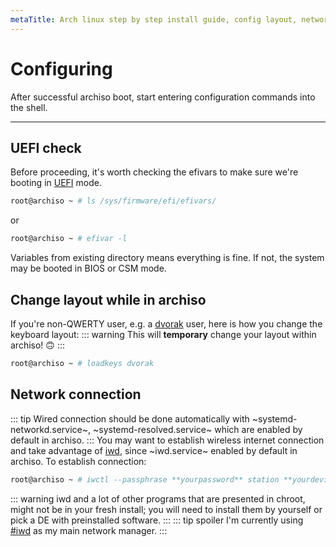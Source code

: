 ```yaml
---
metaTitle: Arch linux step by step install guide, config layout, network-connection clock timedatectrl uefi, dvorak layout, archlinux archiso.
---
```


# Configuring
<a id="configuring"></a>
After successful archiso boot, start entering configuration commands into the shell.
___

## UEFI check
<a id="UEFI"></a>
Before proceeding, it's worth checking the efivars to make sure we're booting in [UEFI](https://wiki.archlinux.org/index.php/Unified_Extensible_Firmware_Interface) mode.
```sh
root@archiso ~ # ls /sys/firmware/efi/efivars/
```
or
```sh
root@archiso ~ # efivar -l
```
Variables from existing directory means everything is fine. If not, the system may be booted in BIOS or CSM mode.

## Change layout while in archiso
<a id="changing-layout"></a>
If you're non-QWERTY user, e.g. a [dvorak](https://wiki.archlinux.org/index.php/Dvorak) user, here is how you change the keyboard layout:
::: warning
This will **temporary** change your layout within archiso! :upside_down_face:
:::
```sh
root@archiso ~ # loadkeys dvorak
```

## Network connection
<a id="network-connection"></a>
::: tip
Wired connection should be done automatically with ~systemd-networkd.service~, ~systemd-resolved.service~ which are enabled by default in archiso.
:::
You may want to establish wireless internet connection and take advantage of [iwd](https://wiki.archlinux.org/index.php/Iwd), since ~iwd.service~ enabled by default in archiso.
To establish connection:
```sh
root@archiso ~ # iwctl --passphrase **yourpassword** station **yourdevice** connect **yourSSID**
```
::: warning
iwd and a lot of other programs that are presented in chroot, might not be in your fresh install;
you will need to install them by yourself or pick a DE with preinstalled software.
:::
::: tip spoiler
I'm currently using [#iwd](/environment/iwd) as my main network manager.
:::
